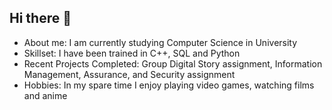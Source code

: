 ## Hi there 👋

- About me: I am currently studying Computer Science in University
- Skillset: I have been trained in C++, SQL and Python
- Recent Projects Completed: Group Digital Story assignment, Information Management, Assurance, and Security assignment
- Hobbies: In my spare time I enjoy playing video games, watching films and anime

<!--
**CiaranLloyd/CiaranLloyd** is a ✨ _special_ ✨ repository because its `README.md` (this file) appears on your GitHub profile.

Here are some ideas to get you started:

- 🔭 I’m currently working on ...
- 🌱 I’m currently learning ...
- 👯 I’m looking to collaborate on ...
- 🤔 I’m looking for help with ...
- 💬 Ask me about ...
- 📫 How to reach me: ...
- 😄 Pronouns: ...
- ⚡ Fun fact: ...
-->
